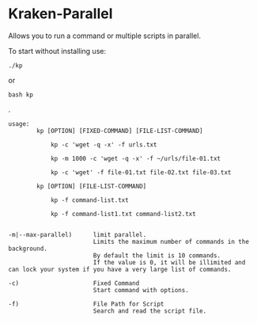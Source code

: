 # Kraken-Parallel
Allows you to run a command or multiple scripts in parallel.

To start without installing use:

    ./kp
 or
    
    bash kp

.

    usage:
            kp [OPTION] [FIXED-COMMAND] [FILE-LIST-COMMAND]
    
                kp -c 'wget -q -x' -f urls.txt

                kp -m 1000 -c 'wget -q -x' -f ~/urls/file-01.txt
                
                kp -c 'wget' -f file-01.txt file-02.txt file-03.txt
            
            kp [OPTION] [FILE-LIST-COMMAND]

                kp -f command-list.txt
                
                kp -f command-list1.txt command-list2.txt


    -m|--max-parallel)      limit parallel.
                            Limits the maximum number of commands in the background.
                            By default the limit is 10 commands.
                            If the value is 0, it will be illimited and can lock your system if you have a very large list of commands.
    
    -c)                     Fixed Command
                            Start command with options.

    -f)                     File Path for Script
                            Search and read the script file.
